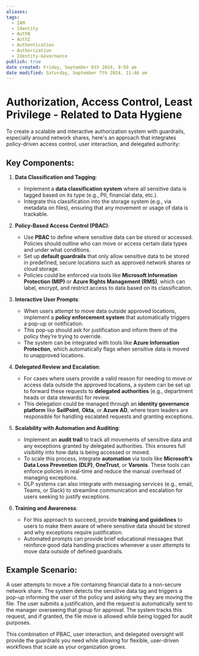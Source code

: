 ```yaml
---
aliases: 
tags:
  - IAM
  - Identity
  - AuthN
  - AuthZ
  - Authentication
  - Authorization
  - Identity-Governance
publish: true
date created: Friday, September 6th 2024, 9:50 am
date modified: Saturday, September 7th 2024, 11:46 am
---
```


# Authorization, Access Control, Least Privilege - Related to Data Hygiene

To create a scalable and interactive authorization system with guardrails, especially around network shares, here's an approach that integrates policy-driven access control, user interaction, and delegated authority:

## Key Components:

1. **Data Classification and Tagging**:
    
    - Implement a **data classification system** where all sensitive data is tagged based on its type (e.g., PII, financial data, etc.).
    - Integrate this classification into the storage system (e.g., via metadata on files), ensuring that any movement or usage of data is trackable.
2. **Policy-Based Access Control (PBAC)**:
    
    - Use **PBAC** to define where sensitive data can be stored or accessed. Policies should outline who can move or access certain data types and under what conditions.
    - Set up **default guardrails** that only allow sensitive data to be stored in predefined, secure locations such as approved network shares or cloud storage.
    - Policies could be enforced via tools like **Microsoft Information Protection (MIP)** or **Azure Rights Management (RMS)**, which can label, encrypt, and restrict access to data based on its classification.
3. **Interactive User Prompts**:
    
    - When users attempt to move data outside approved locations, implement a **policy enforcement system** that automatically triggers a pop-up or notification.
    - This pop-up should ask for justification and inform them of the policy they’re trying to override.
    - The system can be integrated with tools like **Azure Information Protection**, which automatically flags when sensitive data is moved to unapproved locations.
4. **Delegated Review and Escalation**:
    
    - For cases where users provide a valid reason for needing to move or access data outside the approved locations, a system can be set up to forward these requests to **delegated authorities** (e.g., department heads or data stewards) for review.
    - This delegation could be managed through an **identity governance platform** like **SailPoint**, **Okta**, or **Azure AD**, where team leaders are responsible for handling escalated requests and granting exceptions.
5. **Scalability with Automation and Auditing**:
    
    - Implement an **audit trail** to track all movements of sensitive data and any exceptions granted by delegated authorities. This ensures full visibility into how data is being accessed or moved.
    - To scale this process, integrate **automation** via tools like **Microsoft’s Data Loss Prevention (DLP)**, **OneTrust**, or **Varonis**. These tools can enforce policies in real-time and reduce the manual overhead of managing exceptions.
    - DLP systems can also integrate with messaging services (e.g., email, Teams, or Slack) to streamline communication and escalation for users seeking to justify exceptions.
6. **Training and Awareness**:
    
    - For this approach to succeed, provide **training and guidelines** to users to make them aware of where sensitive data should be stored and why exceptions require justification.
    - Automated prompts can provide brief educational messages that reinforce good data handling practices whenever a user attempts to move data outside of defined guardrails.

## Example Scenario:

A user attempts to move a file containing financial data to a non-secure network share. The system detects the sensitive data tag and triggers a pop-up informing the user of the policy and asking why they are moving the file. The user submits a justification, and the request is automatically sent to the manager overseeing that group for approval. The system tracks this request, and if granted, the file move is allowed while being logged for audit purposes.

This combination of PBAC, user interaction, and delegated oversight will provide the guardrails you need while allowing for flexible, user-driven workflows that scale as your organization grows.